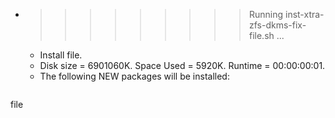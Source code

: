 * >>>>>>>>> Running inst-xtra-zfs-dkms-fix-file.sh ...
  * Install file.
  * Disk size = 6901060K. Space Used = 5920K. Runtime = 00:00:00:01.
  * The following NEW packages will be installed:
  ```bash
file
  ```

